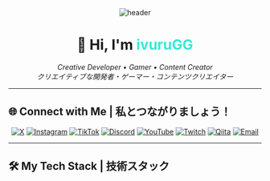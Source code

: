 <div align="center">
  <img src="https://capsule-render.vercel.app/api?type=waving&color=0:34ebd8,100:4568dc&height=250&section=header&text=Welcome%20to%20ivuruGG's%20Profile!&fontSize=40&fontAlignY=40&fontColor=ffffff&animation=fadeIn&desc=Crafting%20Experiences%20with%20Code&descAlign=50&descAlignY=60" alt="header" />
</div>

<h1 align="center">👋 Hi, I'm <span style="color:#34ebd8;">ivuruGG</span></h1>
<p align="center">
  <em>Creative Developer • Gamer • Content Creator</em><br>
  <em>クリエイティブな開発者・ゲーマー・コンテンツクリエイター</em>
</p>

---

## 🌐 Connect with Me | 私とつながりましょう！
<div align="center">
  <a href="https://x.com/ivurugg"><img src="https://img.shields.io/badge/X-%231DA1F2.svg?style=for-the-badge&logo=x&logoColor=white" alt="X" /></a>
  <a href="https://www.instagram.com/ivurugg/"><img src="https://img.shields.io/badge/Instagram-%23E4405F.svg?style=for-the-badge&logo=instagram&logoColor=white" alt="Instagram" /></a>
  <a href="https://www.tiktok.com/@ivurugg"><img src="https://img.shields.io/badge/TikTok-%23000000.svg?style=for-the-badge&logo=tiktok&logoColor=white" alt="TikTok" /></a>
  <a href="https://discord.gg/gnm7Uk4gfZ"><img src="https://img.shields.io/badge/Discord-%235865F2.svg?style=for-the-badge&logo=discord&logoColor=white" alt="Discord" /></a>
  <a href="https://www.youtube.com/channel/UCClGQH-Q0HXHfWLZboGUX0Q"><img src="https://img.shields.io/badge/YouTube-%23FF0000.svg?style=for-the-badge&logo=youtube&logoColor=white" alt="YouTube" /></a>
  <a href="https://www.twitch.tv/ivurugg"><img src="https://img.shields.io/badge/Twitch-%239146FF.svg?style=for-the-badge&logo=twitch&logoColor=white" alt="Twitch" /></a>
  <a href="https://qiita.com/ivuruDev"><img src="https://img.shields.io/badge/Qiita-55C500.svg?style=for-the-badge&logo=Qiita&logoColor=white" alt="Qiita" /></a>
  <a href="mailto:ivuruGG.info@gmail.com"><img src="https://img.shields.io/badge/Email-D14836.svg?style=for-the-badge&logo=gmail&logoColor=white" alt="Email" /></a>
</div>

---

## 🛠️ My Tech Stack | 技術スタック
<div align="center">
  <img src="https://skillicons.dev/icons?i=html,css,js,ts,react,nextjs,nodejs,
